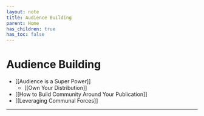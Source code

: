 ```yaml
---
layout: note
title: Audience Building
parent: Home
has_children: true
has_toc: false
---
```


# Audience Building

- [[Audience is a Super Power]]
  - [[Own Your Distribution]]
- [[How to Build Community Around Your Publication]]
- [[Leveraging Communal Forces]]

---
